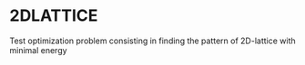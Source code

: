 # 2DLATTICE
Test optimization problem consisting in finding the pattern of 2D-lattice with minimal energy 
